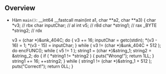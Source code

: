 ## Overview
- Hàm `main()`:
__int64 __fastcall main(int a1, char **a2, char **a3)
{
  char *v3; // rbx
  char inputChar; // al
  int v5; // r8d
  char *string1; // rax
  _BYTE *string2; // rdx

  v3 = (char *)&unk_404C;
  do
  {
    v3 += 16;
    inputChar = getc(stdin);
    *(v3 - 16) = 1;
    *(v3 - 15) = inputChar;
  }
  while ( v3 != (char *)&unk_404C + 512 );
  do
    encFUNC();
  while ( v5 != 1 );
  string1 = (char *)&string_1;
  string2 = &string_2;
  do
  {
    if ( *string1 != *string2 )
    {
      puts("Wrong!");
      return 1LL;
    }
    string1 += 16;
    ++string2;
  }
  while ( string1 != (char *)&string_1 + 512 );
  puts("Correct!");
  return 0LL;
}
